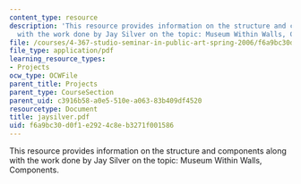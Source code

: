 ```yaml
---
content_type: resource
description: 'This resource provides information on the structure and components along
  with the work done by Jay Silver on the topic: Museum Within Walls, Components.'
file: /courses/4-367-studio-seminar-in-public-art-spring-2006/f6a9bc30d0f1e2924c8eb3271f001586_jaysilver.pdf
file_type: application/pdf
learning_resource_types:
- Projects
ocw_type: OCWFile
parent_title: Projects
parent_type: CourseSection
parent_uid: c3916b58-a0e5-510e-a063-83b409df4520
resourcetype: Document
title: jaysilver.pdf
uid: f6a9bc30-d0f1-e292-4c8e-b3271f001586
---
```

This resource provides information on the structure and components along with the work done by Jay Silver on the topic: Museum Within Walls, Components.

